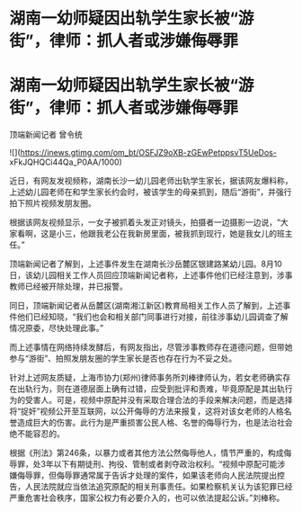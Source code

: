 # 湖南一幼师疑因出轨学生家长被“游街”，律师：抓人者或涉嫌侮辱罪

# 湖南一幼师疑因出轨学生家长被“游街”，律师：抓人者或涉嫌侮辱罪

顶端新闻记者 曾令统

![](https://inews.gtimg.com/om_bt/OSFJZ9oXB-zGEwPetppsvT5UeDos-
xFkJQHQCi44Qa_P0AA/1000)

近日，有网友发视频称，湖南长沙一幼儿园老师出轨学生家长，据该网友爆料称，上述幼儿园老师在和学生家长约会时，被该学生的母亲抓到，随后“游街”，并强行拍下照片视频发朋友圈。

根据该网友视频显示，一女子被抓着头发正对镜头，拍摄者一边摄影一边说，“大家看啊，这是小三，他跟我老公在我新房里面，被我抓到现行，她是我女儿的班主任。”

顶端新闻记者了解到，上述事件发生在湖南长沙岳麓区银建路某幼儿园。8月10日，该幼儿园相关工作人员回应顶端新闻记者称，上述事件他们已经注意到，涉事教师已经被开除处理，并已报警。

同日，顶端新闻记者从岳麓区(湖南湘江新区)教育局相关工作人员了解到，上述事件他们已经知晓，“我们也会和相关部门同事进行对接，前往涉事幼儿园调查了解情况原委，尽快处理此事。”

而上述事情在网络持续发酵后，有网友指出，尽管涉事教师存在道德问题，但带她参与“游街”、拍照发朋友圈的学生家长是否也存在行为不妥之处。

针对上述网友质疑，上海市协力(郑州)律师事务所刘棒律师认为，若女老师确实存在出轨行为，则在道德层面上确有过错，应受到批评和责难，毕竟原配是其出轨行为的受害人。可是，视频中原配并没有采取合理合法的手段来解决问题，而是选择将“捉奸”视频公开至互联网，以公开侮辱的方法来报复，这将对该女老师的人格名誉造成巨大的伤害。此行为是严重损害公民人格、名誉的侮辱行为，也是法治社会绝不能容忍的。

根据《刑法》第246条，以暴力或者其他方法公然侮辱他人，情节严重的，构成侮辱罪，处3年以下有期徒刑、拘役、管制或者剥夺政治权利。“视频中原配可能涉嫌侮辱罪，但侮辱罪通常属于告诉才处理的案件，如果该老师向人民法院提出控告，人民法院就应当依法追究原配的相关刑事责任。如果检察机关认为该犯罪已经严重危害社会秩序，国家公权力有必要介入的，也可以依法提起公诉。”刘棒称。

